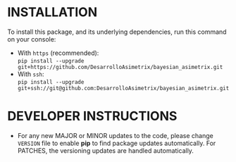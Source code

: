 # INSTALLATION
To install this package, and its underlying dependencies, run this command on your console:  
- With `https` (recommended):  
`pip install --upgrade git+https://github.com/DesarrolloAsimetrix/bayesian_asimetrix.git`
- With `ssh`:  
`pip install --upgrade git+ssh://git@github.com:DesarrolloAsimetrix/bayesian_asimetrix.git`


# DEVELOPER INSTRUCTIONS
- For any new MAJOR or MINOR updates to the code, please change `VERSION` file to enable **pip** to find package updates automatically. For PATCHES, the versioning updates are handled automatically.